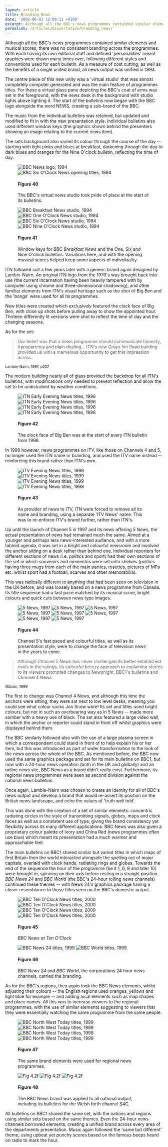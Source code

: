 ```yaml
---
layout: article
title: Branding News
date: '2002-06-01 12:00:11 +0100'
excerpt: Although all the BBC's news programmes contained similar elements and musical scores, there was no consistent branding across the programmes. With each having its own editorial staff and defined 'personalities' meant graphics were drawn many times over, following different styles and conventions used for each bulletin. As a measure of cost cutting, as well as the benefits of a single united brand, all news output was unified in 1994.
permalink: /articles/dissertation/branding_news/
---
```

Although all the BBC's news programmes contained similar elements and musical scores, there was no consistent branding across the programmes. With each having its own editorial staff and defined 'personalities' meant graphics were drawn many times over, following different styles and conventions used for each bulletin. As a measure of cost cutting, as well as the benefits of a single united brand, all news output was unified in 1994.

The centre piece of this new unity was a 'virtual studio' that was almost completely computer generated and was the main feature of programmes titles. For these a virtual glass pane depicting the BBC's coat of arms was set in the foreground, with the news desk in the background with studio lights above lighting it. The start of the bulletins now began with the BBC logo alongside the word NEWS, creating a sub-brand of the BBC.

The music from the individual bulletins was retained, but updated and modified to fit in with the new presentation style. Individual bulletins also used different window keys (the graphics shown behind the presenters showing an image relating to the current news item).

The sets background also varied its colour through the course of the day -- starting with light pinks and blues at breakfast, darkening through the day to dark blues and oranges for the Nine O'clock bulletin, reflecting the time of day.

<figure id="figure-40">
    <img class="left" src="/assets/articles/dissertation/figure-40a.png" alt="BBC News logo, 1994"/>
    <img class="left" src="/assets/articles/dissertation/figure-40b.png" alt="BBC Six O'Clock News opening titles, 1994"/>
    <figcaption>
        <h4>Figure 40</h4>
        <p>The BBC's virtual news studio took pride of place at the start of its bulletins.</p>
    </figcaption>
</figure>

<figure id="figure-41">
    <img class="left" src="/assets/articles/dissertation/figure-41a.png" alt="BBC Breakfast News studio, 1994"/>
    <img class="left" src="/assets/articles/dissertation/figure-41b.png" alt="BBC One O'Clock News studio, 1994"/>
    <img class="left" src="/assets/articles/dissertation/figure-41c.png" alt="BBC Six O'Clock News studio, 1994"/>
    <img class="left" src="/assets/articles/dissertation/figure-41d.png" alt="BBC Nine O'Clock News studio, 1994"/>
    <figcaption>
        <h4>Figure 41</h4>
        <p>Window keys for <cite>BBC Breakfast News</cite> and the One, Six and Nine O'clock bulletins. Variations here, and with the opening musical scores helped keep some aspects of individuality.</p>
    </figcaption>
</figure>

ITN followed suit a few years later with a generic brand again designed by Lambie-Nairn. An original ITN logo from the 1970's was brought back into use (the current incarnation having been heavily tampered with by computer using chrome and three-dimensional shadowing), and other familiar elements from ITN's visual heritage such as the shot of Big Ben and the 'bongs' were used for all its programmes.

New titles were created which exclusively featured the clock face of Big Ben, with close up shots before pulling away to show the appointed hour. Thirteen differently lit versions were shot to reflect the time of day and the changing seasons.

As for the set:

  > Our belief was that a news programme should communicate honesty, transparency and plain dealing&#8230; ITN's new Grays Inn Road building provided us with a marvelous opportunity to get this impression across.

<small>Lambie-Nairn, 1997, p207</small>

The modern building nearly all of glass provided the backdrop for all ITN's bulletins, with modifications only needed to prevent reflection and allow the set to be undisturbed by weather conditions.

<figure id="figure-42">
    <img class="left" src="/assets/articles/dissertation/figure-42a.png" alt="ITN Early Evening News titles, 1996" />
    <img class="left" src="/assets/articles/dissertation/figure-42b.png" alt="ITN Early Evening News titles, 1996" />
    <img class="left" src="/assets/articles/dissertation/figure-42c.png" alt="ITN Early Evening News titles, 1996" />
    <img class="left" src="/assets/articles/dissertation/figure-42d.png" alt="ITN Early Evening News titles, 1996" />
    <figcaption>
        <h4>Figure 42</h4>
        <p>The clock face of Big Ben was at the start of every ITN bulletin from 1996.</p>
    </figcaption>
</figure>

In 1999 however, news programmes on ITV, like those on Channels 4 and 5, no longer used the ITN name or branding, and used the ITV name instead -- reinforcing this brand rather than ITN's own.

<figure id="figure-43">
    <img class="left" src="/assets/articles/dissertation/figure-43a.png" alt="ITV Evening News titles, 1999" />
    <img class="left" src="/assets/articles/dissertation/figure-43b.png" alt="ITV Evening News titles, 1999" />
    <img class="left" src="/assets/articles/dissertation/figure-43c.png" alt="ITV Evening News titles, 1999" />
    <img class="left" src="/assets/articles/dissertation/figure-43d.png" alt="ITV Evening News titles, 1999" />
    <figcaption>
        <h4>Figure 43</h4>
        <p>As provider of news to ITV, ITN were forced to remove all its name and branding, using a separate 'ITV News' name. This was to re-enforce ITV's brand further, rather than ITN's.</p>
    </figcaption>
</figure>

Up until the launch of Channel 5 in 1997 and its news offering <cite>5 News</cite>, the actual presentation of news had remained much the same. Aimed at a younger and perhaps less news-interested audience, and with a more tabloid agenda, it was set in a bright and colourful newsroom and involved the anchor sitting on a desk rather than behind one. Individual reporters for different sections of news (i.e. politics and sport) had their own sections of the set in which souvenirs and mementos were set onto shelves (politics having three mugs from each of the main parties, rosettes, pictures of MPs etc. whilst sport had a football, scarves and other memorabilia).

This was radically different to anything that had been seen on television in the UK before, and was loosely based on a news programme from Canada. Its title sequence had a fast pace matched by its musical score, bright colours and quick cuts between news type images.

<figure id="figure-44">
    <img class="left" src="/assets/articles/dissertation/figure-44a.png" alt="5 News, 1997" />
    <img class="left" src="/assets/articles/dissertation/figure-44b.png" alt="5 News, 1997" />
    <img class="left" src="/assets/articles/dissertation/figure-44c.png" alt="5 News, 1997" />
    <img class="left" src="/assets/articles/dissertation/figure-44d.png" alt="5 News, 1997" />
    <img class="left" src="/assets/articles/dissertation/figure-44e.png" alt="5 News, 1997" />
    <img class="left" src="/assets/articles/dissertation/figure-44f.png" alt="5 News, 1997" />
    <img class="left" src="/assets/articles/dissertation/figure-44g.png" alt="5 News, 1997" />
    <img class="left" src="/assets/articles/dissertation/figure-44h.png" alt="5 News, 1997" />
    <figcaption>
        <h4>Figure 44</h4>
        <p>Channel 5's fast paced and colourful titles, as well as its presentation style, were to change the face of television news in the years to come.</p>
    </figcaption>
</figure>

  > Although Channel 5 News has never challenged its better established rivals in the ratings, its colourful breezy approach to explaining stories to its viewers prompted changes to Newsnight, BBC1's bulletins and Channel 4 News.

<small>Gibson, 1999</small>

The first to change was Channel 4 News, and although this time the anchors were sitting, they were sat next to low level desks, meaning you could see what colour socks Jon Snow wore! Its set and titles used bright colours, but not in such an overbearing way as in <cite>5 News</cite> -- made more somber with a heavy use of black. The set also featured a large video wall, in which the anchor or reporter could stand in front off whilst graphics were displayed behind them.

The BBC similarly followed also with the use of a large plasma screen in which a correspondent could stand in front of to help explain his or her item, but this was introduced as part of wider transformation to the look of the news across the whole of the BBC. As mentioned before, the BBC now used the same graphics package and set for its main bulletins on BBC1, but now with a 24-hour news operation (both in the UK and globally) and an online news site, BBC News as a brand didn't really exist. Furthermore, its regional news programmes were seen as second division against the national news bulletins.

Once again, Lambie-Nairn was chosen to create an identity for all of BBC's news output and develop a brand that would re-assert its position on the British news landscape, and echo the values of 'truth well told'.

This was done with the creation of a set of similar elements: concentric radiating circles in the style of transmitting signals, globes, maps and clock faces as well as a consistent use of type, giving the brand consistency yet flexibility across its many different applications. BBC News was also given a proprietary colour palette of Ivory and China Red (news programmes often use blue) which meant its presentation had a much warmer and approachable feel.

The main bulletins on BBC1 shared similar but varied titles in which maps of first Britain then the world interacted alongside the spelling out of major capitals, overlaid with clock hands, radiating rings and globes. Towards the end of the sequence the hour of the programme (be it 1, 6, 9 and later 10) were brought in, spinning on their axis before resting in a straight position. <cite>BBC News 24</cite> and <cite>BBC World</cite> (the BBC's 24-hour rolling news channels) continued these themes -- with News 24's graphics package having a closer resemblance to those titles seen on the BBC's domestic output.

<figure id="figure-45">
    <img class="left" src="/assets/articles/dissertation/figure-45a.png" alt="BBC Ten O'Clock News titles, 2000" />
    <img class="left" src="/assets/articles/dissertation/figure-45b.png" alt="BBC Ten O'Clock News titles, 2000" />
    <img class="left" src="/assets/articles/dissertation/figure-45c.png" alt="BBC Ten O'Clock News titles, 2000" />
    <img class="left" src="/assets/articles/dissertation/figure-45d.png" alt="BBC Ten O'Clock News titles, 2000" />
    <figcaption>
        <h4>Figure 45</h4>
        <p><cite>BBC News at Ten O'Clock</cite></p>
    </figcaption>
</figure>

<figure id="figure-46">
    <img class="left" src="/assets/articles/dissertation/figure-46a.png" alt="BBC News 24 titles, 1999" />
    <img class="left" src="/assets/articles/dissertation/figure-46b.png" alt="BBC World titles, 1999" />
    <figcaption>
        <h4>Figure 46</h4>
        <p><cite>BBC News 24</cite> and <cite>BBC World</cite>, the corporations 24 hour news channels, carried the branding.</p>
    </figcaption>
</figure>

As for the BBC's regions, they again took the BBC News elements, whilst adjusting their colours -- the English regions used oranges, yellows and light blue for example -- and adding local elements such as map shapes and place names. All this was to increase viewers to the regional programmes, with the use of similar elements suggesting to viewers that they were essentially watching the same programme from the same people.

<figure id="figure-47">
    <img class="left" src="/assets/articles/dissertation/figure-47a.png" alt="BBC North West Today titles, 1999" />
    <img class="left" src="/assets/articles/dissertation/figure-47b.png" alt="BBC North West Today titles, 1999" />
    <img class="left" src="/assets/articles/dissertation/figure-47c.png" alt="BBC North West Today titles, 1999" /> 
    <img class="left" src="/assets/articles/dissertation/figure-47d.png" alt="BBC North West Today titles, 1999" />
    <figcaption>
        <h4>Figure 47</h4>
        <p>The same brand elements were used for regional news programmes.</p>
    </figcaption>
</figure>

<figure id="figure-48">
    <img class="left" src="/assets/articles/dissertation/figure-48a.png" alt="Fig 4.2f" />
    <img class="left" src="/assets/articles/dissertation/figure-48b.png" alt="Fig 4.2f" />
    <img class="left" src="/assets/articles/dissertation/figure-48c.png" alt="Fig 4.2f" />
    <img class="left" src="/assets/articles/dissertation/figure-48d.png" alt="" />
    <figcaption>
        <h4>Figure 48</h4>
        <p>The BBC News brand was applied to all national output, including its bulletins for the Welsh forth channel <abbr title="Sianel Pedwar Cymru/Channel Four Wales">S4C</abbr>.</p>
    </figcaption>
</figure>

All bulletins on BBC1 shared the same set, with the nations and regions using similar sets based on the same themes. Even the 24-hour news channels borrowed elements, creating a unified brand across every area of the departments presentation. Music again followed the 'same but different' theme, using upbeat yet punchy scores based on the famous beeps heard on radio to mark the hour.